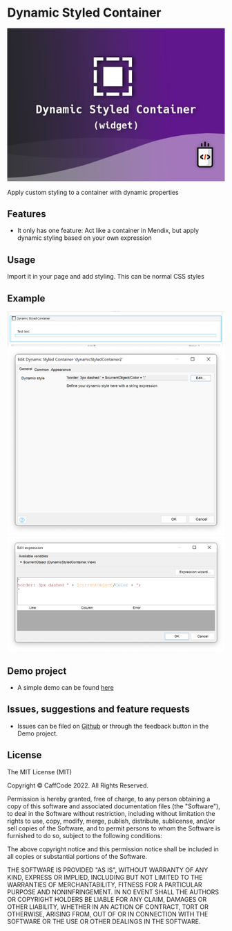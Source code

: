 # Dynamic Styled Container

![marketplace](/assets/MarketPlaceIcon.png)

Apply custom styling to a container with dynamic properties
## Features

- It only has one feature: Act like a container in Mendix, but apply dynamic styling based on your own expression
## Usage

Import it in your page and add styling. This can be normal CSS styles

## Example

![](/assets/screenshot_in_page.png)
![](/assets/screenshot_configuration.png)
![](/assets/screenshot_expression.png)

## Demo project

- A simple demo can be found [here](https://caffcodecontenttestapp-sandbox.mxapps.io/p/dynamicstyler-example1)

## Issues, suggestions and feature requests

- Issues can be filed on [Github](https://github.com/j3lte/mendix-dynamic-styled-container) or through the feedback button in the Demo project.

## License

The MIT License (MIT)

Copyright © CaffCode 2022. All Rights Reserved.

Permission is hereby granted, free of charge, to any person obtaining a copy
of this software and associated documentation files (the "Software"), to deal
in the Software without restriction, including without limitation the rights
to use, copy, modify, merge, publish, distribute, sublicense, and/or sell
copies of the Software, and to permit persons to whom the Software is
furnished to do so, subject to the following conditions:

The above copyright notice and this permission notice shall be included in
all copies or substantial portions of the Software.

THE SOFTWARE IS PROVIDED "AS IS", WITHOUT WARRANTY OF ANY KIND, EXPRESS OR
IMPLIED, INCLUDING BUT NOT LIMITED TO THE WARRANTIES OF MERCHANTABILITY,
FITNESS FOR A PARTICULAR PURPOSE AND NONINFRINGEMENT. IN NO EVENT SHALL THE
AUTHORS OR COPYRIGHT HOLDERS BE LIABLE FOR ANY CLAIM, DAMAGES OR OTHER
LIABILITY, WHETHER IN AN ACTION OF CONTRACT, TORT OR OTHERWISE, ARISING FROM,
OUT OF OR IN CONNECTION WITH THE SOFTWARE OR THE USE OR OTHER DEALINGS IN
THE SOFTWARE.

